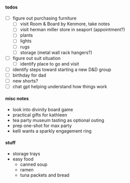 #### todos 
- [ ] figure out purchasing furniture
	- [ ] visit Room & Board by Kenmore, take notes
	- [ ] visit herman miller store in seaport (appointment?)
	- [ ] plants
	- [ ] lights
	- [ ] rugs
	- [ ] storage (metal wall rack hangers?)
- [ ] figure out suit situation
	- [ ] identify place to go and visit
- [ ] identify steps toward starting a new D&D group
- [ ] birthday for dad
- [ ] new shorts?
- [ ] chat gpt helping understand how things work

#### misc notes
- look into divinity board game
- practical gifts for kathleen
- tea party museum tasting as optional outing
- prep one-shot for max party
- kelli wants a sparkly engagement ring

#### stuff
- storage trays
- easy food
	- canned soup
	- ramen
	- tuna packets and bread
